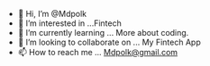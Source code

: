 - 👋 Hi, I’m @Mdpolk
- 👀 I’m interested in ...Fintech
- 🌱 I’m currently learning ... More about coding.
- 💞️ I’m looking to collaborate on ... My Fintech App
- 📫 How to reach me ... Mdpolk@gmail.com

<!---
Mdpolk/Mdpolk is a ✨ special ✨ repository because its `README.md` (this file) appears on your GitHub profile.
You can click the Preview link to take a look at your changes.
--->
